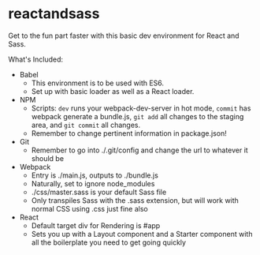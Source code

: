 # reactandsass
Get to the fun part faster with this basic dev environment for React and Sass.

What's Included:
* Babel
  * This environment is to be used with ES6.
  * Set up with basic loader as well as a React loader.
* NPM
  * Scripts: `dev` runs your webpack-dev-server in hot mode, `commit` has webpack generate a bundle.js, `git add` all changes to the staging area, and `git commit` all changes.
  * Remember to change pertinent information in package.json!
* Git
  * Remember to go into ./.git/config and change the url to whatever it should be
* Webpack
  * Entry is ./main.js, outputs to ./bundle.js
  * Naturally, set to ignore node_modules
  * ./css/master.sass is your default Sass file
  * Only transpiles Sass with the .sass extension, but will work with normal CSS using .css just fine also
* React
  * Default target div for Rendering is #app
  * Sets you up with a Layout component and a Starter component with all the boilerplate you need to get going quickly
